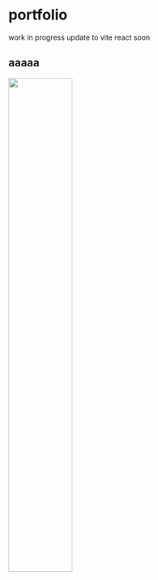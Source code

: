 # portfolio
work in progress update to vite react soon
## aaaaa


<img src="https://github.com/wwwxcvzcnd/profile-vizconde/blob/main/images/welcome.gif?raw=true" width=50%>
